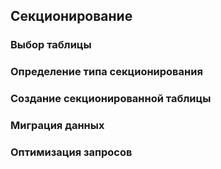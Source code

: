 ## Секционирование

### Выбор таблицы

### Определение типа секционирования

### Создание секционированной таблицы

### Миграция данных

### Оптимизация запросов
